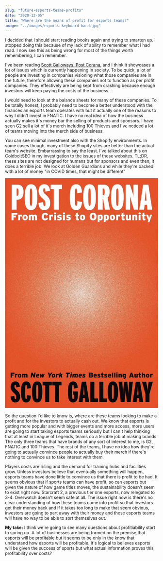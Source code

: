 ```yaml
---
slug: "future-esports-teams-profits"
date: "2020-12-05"
title: "Where are the means of profit for esports teams?"
image: "../images/esports-keyboard-hand.jpg"
---
```


I decided that I should start reading books again and trying to smarten up. I stopped doing this because of my lack of ability to remember what I had read. I now see this as being wrong for most of the things worth remembering, I can remember. 

I've been reading [Scott Galloways, Post Corana](https://www.amazon.co.uk/Post-Corona-Opportunity-Scott-Galloway/dp/1787634809), and I think it showcases a lot of issues which is currently happening in society. To be quick, a lot of people are investing in companies visioning what those companies are in the future, therefore allowing these companies not to function as per profit companies. They effectively are being kept from crashing because enough investors will keep paying the costs of the business. 

I would need to look at the balance sheets for many of these companies. To be totally honest, I probably need to become a better understood with the finances an esports team operates with but it actually one of the reasons to why I didn't invest in FNATIC. I have no real idea of how the business actually makes it's money bar the selling of products and sponsors. I have seen G2 sell a lot of it's merch including 100 Thieves and I've noticed a lot of teams moving into the merch side of business. 

You can see minimal investment also with the Shopify environments. In some cases though, many of these Shopify sites are better than the actual team's website. Embarrassing to say the least. I've talked about this on ColdboltSEO in my investigation to the issues of these websites. TL;DR, these sites are not designed for humans but for sponsors and even then, it does a terrible job. We look at Golden Guardians and while they're backed with a lot of money "in COVID times, that might be different"  

[![Post Corona](../images/post-corona.jpg)](https://www.amazon.co.uk/Post-Corona-Opportunity-Scott-Galloway/dp/1787634809)

So the question I'd like to know is, where are these teams looking to make a profit and for the investors to actually cash out. We know that esports is getting more popular and with bigger events and more access, more users are going to start taking esports teams seriously but I can't help thinking that at least in League of Legends, teams do a terrible job at making brands. The only three teams that have brands of any sort of interest to me, is G2, FNATIC and 100 Thieves. The rest of the teams, I have no idea how they're going to actually convince people to actually buy their merch if there's nothing to convince us to take interest with them. 

Players costs are rising and the demand for training hubs and facilities grow. Unless investors believe that eventually something will  happen, esports teams have done little to convince us that there is profit to be had. It seems obvious that if sports teams can have profit, so can esports but given the nature of how game titles moves, the sustainability doesn't seem to exist right now. Starcraft 2, a previous tier one esports, now relegated to 3-4. Overwatch doesn't seem safe at all. The issue right now is there's no clear understanding of how these teams come into profit so that investors get their money back and if it takes too long to make that seem obvious, investors are going to part away with their money and these esports teams will have no way to be able to sort themselves out. 

**My take:** I think we're going to see many questions about profitiability start to spring up. A lot of businesses are being formed on the premise that esports will be profitable but it seems to be only in the know that understand how esports will be profitable. It's logical to believes esports will be given the success of sports but what actual information proves this profitability over costs?